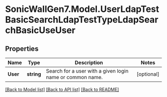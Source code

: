 # SonicWallGen7.Model.UserLdapTestBasicSearchLdapTestTypeLdapSearchBasicUseUser

## Properties

Name | Type | Description | Notes
------------ | ------------- | ------------- | -------------
**User** | **string** | Search for a user with a given login name or common name. | [optional] 

[[Back to Model list]](../README.md#documentation-for-models) [[Back to API list]](../README.md#documentation-for-api-endpoints) [[Back to README]](../README.md)


